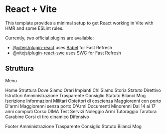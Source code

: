 # React + Vite

This template provides a minimal setup to get React working in Vite with HMR and some ESLint rules.

Currently, two official plugins are available:

- [@vitejs/plugin-react](https://github.com/vitejs/vite-plugin-react/blob/main/packages/plugin-react/README.md) uses [Babel](https://babeljs.io/) for Fast Refresh
- [@vitejs/plugin-react-swc](https://github.com/vitejs/vite-plugin-react-swc) uses [SWC](https://swc.rs/) for Fast Refresh


## Struttura

Menu

Home
Struttura
    Dove Siamo
    Orari
    Impianti
Chi Siamo
    Storia
    Statuto
    Direttivo
    Istruttori
Amministrazione Trasparente
    Consiglio
    Statuto
    Bilanci
    Mog
Iscrizione
    Informazioni
        Militari
        Obiettori di coscienza
        Maggiorenni con porto D'armi
        Maggiorenni senza porto D'Armi
    Documenti
    Minorenni
        Dai 14 ai 17 anni compiuti
    Corso DIMA
    Test
Servizi
    Noleggio Armi
    Tutoraggio
    Taratura Carabine
    Corsi di tiro dinamico Difensivo


Footer
Amministrazione Trasparente
    Consiglio
    Statuto
    Bilanci
    Mog